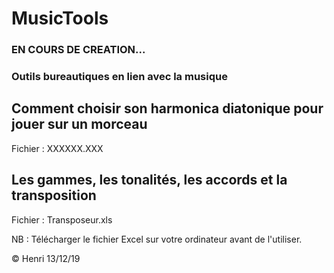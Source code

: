 # MusicTools

### EN COURS DE CREATION...

### Outils bureautiques en lien avec la musique

## Comment choisir son harmonica diatonique pour jouer sur un morceau

Fichier : XXXXXX.XXX



## Les gammes, les tonalités, les accords et la transposition

Fichier : Transposeur.xls

NB : Télécharger le fichier Excel sur votre ordinateur avant de l'utiliser.


© Henri 13/12/19
